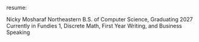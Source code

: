 resume:

Nicky Mosharaf
Northeastern B.S. of Computer Science, Graduating 2027
Currently in Fundies 1, Discrete Math, First Year Writing, and Business Speaking
